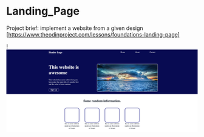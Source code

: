 # Landing_Page
Project brief: implement a website from a given design [https://www.theodinproject.com/lessons/foundations-landing-page]

!![alt text](./Screen.png)